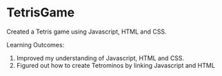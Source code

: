 # TetrisGame

Created a Tetris game using Javascript, HTML and CSS.

Learning Outcomes:
  1. Improved my understanding of Javascript, HTML and CSS.
  2. Figured out how to create Tetrominos by linking Javascript and HTML
